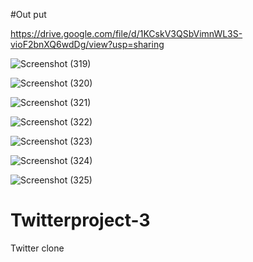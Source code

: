#Out put


https://drive.google.com/file/d/1KCskV3QSbVimnWL3S-vioF2bnXQ6wdDg/view?usp=sharing

![Screenshot (319)](https://user-images.githubusercontent.com/119597362/220849709-5acda5da-3596-43e7-add8-59c6173a58dc.png)

![Screenshot (320)](https://user-images.githubusercontent.com/119597362/220849745-ea6d95ad-aa07-44a9-949b-a41a53703358.png)

![Screenshot (321)](https://user-images.githubusercontent.com/119597362/220849787-2a5c797f-d09e-42d1-abc4-3b919fca5173.png)

![Screenshot (322)](https://user-images.githubusercontent.com/119597362/220849806-941800b5-f58d-4643-b5e9-daa65d51847b.png)

![Screenshot (323)](https://user-images.githubusercontent.com/119597362/220849818-1af7d23c-d11c-44d3-8d5c-0329f76e3c0d.png)

![Screenshot (324)](https://user-images.githubusercontent.com/119597362/220849843-ef0ef1a8-4242-473f-a645-461189ab2053.png)

![Screenshot (325)](https://user-images.githubusercontent.com/119597362/220849867-afff25fe-b923-4076-8452-bd04b0afa54f.png)


# Twitterproject-3
Twitter clone
